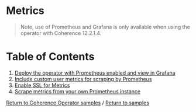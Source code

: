 # Metrics

> Note, use of Prometheus and Grafana is only available when using the
> operator with Coherence 12.2.1.4.

# Table of Contents

1. [Deploy the operator with Prometheus enabled and view in Grafana](enable-metrics)
1. [Include custom user metrics for scraping by Prometheus](custom-metrics)
1. [Enable SSL for Metrics](ssl)
1. [Scrape metrics from your own Prometheus instance](own-prometheus)

[Return to Coherence Operator samples](../) / [Return to samples](../../README.md#list-of-samples)
